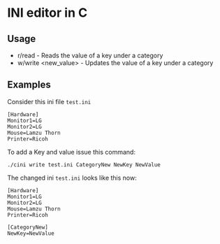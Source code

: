 # INI editor in C

## Usage

- r/read <filename> <category> <key>             - Reads the value of a key under a category
- w/write <filename> <category> <key> <new_value> - Updates the value of a key under a category

## Examples

Consider this ini file ```test.ini```

```
[Hardware]
Monitor1=LG
Monitor2=LG
Mouse=Lamzu Thorn
Printer=Ricoh
```

To add a Key and value issue this command:

```
./cini write test.ini CategoryNew NewKey NewValue
```

The changed ini ```test.ini``` looks like this now:

```
[Hardware]
Monitor1=LG
Monitor2=LG
Mouse=Lamzu Thorn
Printer=Ricoh

[CategoryNew]
NewKey=NewValue
```


